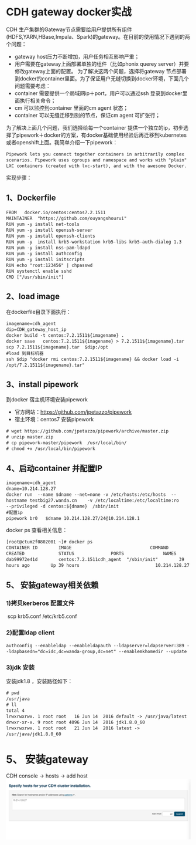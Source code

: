  
# CDH gateway docker实战 
CDH 生产集群的Gateway节点需要给用户提供所有组件(HDFS,YARN,HBase,Impala、Spark)的gateway。在目前的使用情况下遇到的两个问题：

- gateway host压力不断增加，用户任务相互影响严重；
- 用户需要在gateway上面部署单独的组件（比如phonix querey server）并要修改gateway上面的配置。
为了解决这两个问题，选择将gateway 节点部署到docker的container里面。为了保证用户无缝切换到docker环境，下面几个问题需要考虑：
-  container 需要提供一个局域网ip＋port，用户可以通过ssh 登录到docker里面执行相关命令；
-  cm 可以监控到container 里面的cm agent 状态；
-  container 可以无缝迁移到别的节点，保证cm agent 可扩张行；

为了解决上面几个问题，我们选择给每一个container 提供一个独立的ip，初步选择了pipework＋docker的方案，有docker基础使用经验后再迁移到kubernetes或者openshift上面。我简单介绍一下pipework：
```
Pipework lets you connect together containers in arbitrarily complex scenarios. Pipework uses cgroups and namespace and works with "plain" LXC containers (created with lxc-start), and with the awesome Docker.
```
实现步骤：

## 1、Dockerfile 
```
FROM   docker.io/centos:centos7.2.1511
MAINTAINER  "https://github.com/ouyangshourui"
RUN yum -y install net-tools
RUN yum -y install openssh-server
RUN yum -y install openssh-clients
RUN yum -y  install krb5-workstation krb5-libs krb5-auth-dialog 1.3
RUN yum -y install nss-pam-ldapd
RUN yum -y install authconfig
RUN yum -y install initscripts
RUN echo "root:123456" | chpasswd
RUN systemctl enable sshd
CMD ["/usr/sbin/init"]
```
## 2、load image
在dockerfile目录下面执行：
```
imagename=cdh_agent
dip=CDH_gateway_host_ip
docker build -t centos:7.2.1511${imagename} .
docker save   centos:7.2.1511${imagename} > 7.2.1511${imagename}.tar
scp 7.2.1511${imagename}.tar  $dip:/opt
#load 到目标机器
ssh $dip "docker rmi centos:7.2.1511${imagename} && docker load -i /opt/7.2.1511${imagename}.tar"
```

## 3、install pipework
到docker 宿主机环境安装pipework
- 官方网站：https://github.com/jpetazzo/pipework
- 宿主环境：centos7
安装pipework
```
# wget https://github.com/jpetazzo/pipework/archive/master.zip
# unzip master.zip 
# cp pipework-master/pipework  /usr/local/bin/
# chmod +x /usr/local/bin/pipework 
```

## 4、启动container 并配置IP
```
imagename=cdh_agent
dname=10.214.128.27
docker run  --name $dname --net=none -v /etc/hosts:/etc/hosts  --hostname testbig27.wanda.cn    -v /etc/localtime:/etc/localtime:ro    --privileged -d centos:${dname}  /sbin/init 
#配置ip
pipework br0   $dname 10.214.128.27/24@10.214.128.1
```
docker ps 查看相关信息：
```
[root@ctum2f0802001 ~]# docker ps
CONTAINER ID        IMAGE                              COMMAND             CREATED             STATUS              PORTS               NAMES
dab99972e41d        centos:7.2.1511cdh_agent  "/sbin/init"        39 hours ago        Up 39 hours                             10.214.128.27
```
## 5、 安装gateway相关依赖
### 1)拷贝kerberos 配置文件
  scp  krb5.conf /etc/krb5.conf
### 2)配置ldap client
  ```
  authconfig --enableldap --enableldapauth --ldapserver=ldapserver:389 --ldapbasedn="dc=idc,dc=wanda-group,dc=net" --enablemkhomedir --update
  ```
### 3)jdk 安装
 安装jdk1.8 ，安装路径如下：
 ```
 # pwd
/usr/java
# ll
total 4
lrwxrwxrwx. 1 root root   16 Jun 14  2016 default -> /usr/java/latest
drwxr-xr-x. 9 root root 4096 Jun 14  2016 jdk1.8.0_60
lrwxrwxrwx. 1 root root   21 Jun 14  2016 latest -> /usr/java/jdk1.8.0_60
 ```
 
#  5、 安装gateway
CDH console -> hosts -> add host
![image](https://github.com/ouyangshourui/dockerfile/blob/master/httpd/add_gateway.png)
